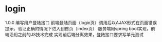 # login
1.0.0
编写用户登陆接口
前端登陆页面（login页）调用后以AJAX形式在页面错误提示，验证正确的情况下进入到首页（index页）
服务端用spring boot实现，前端沿用之前的JS技术完成
实现前后端分离效果，登陆接口要求写单元测试

